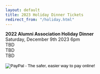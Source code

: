 ```yaml
---
layout: default
title: 2023 Holiday Dinner Tickets
redirect_from: "/holiday.html"
---
```


<div class="row">
	<div class="col-sm-7">
<p><strong>2022 Alumni Association Holiday Dinner</strong>
<br />Saturday, December 9th 2023 6pm
<br />TBD
<br />TBD
<br />TBD
<form target="paypal" action="https://www.paypal.com/cgi-bin/webscr" method="post">
<input type="hidden" name="cmd" value="_s-xclick">
<input type="hidden" name="hosted_button_id" value="HTSJ7L7HEQUYE">
<input type="image" src="https://www.paypalobjects.com/en_US/i/btn/btn_cart_LG.gif" border="0" name="submit" alt="PayPal - The safer, easier way to pay online!">
<img alt="" border="0" src="https://www.paypalobjects.com/en_US/i/scr/pixel.gif" width="1" height="1">
</form>
